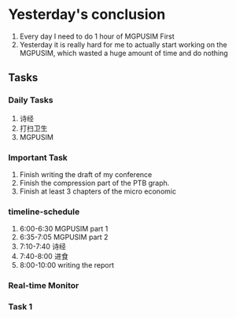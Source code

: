 # Yesterday's conclusion
1. Every day I need to do 1 hour of MGPUSIM First
2. Yesterday it is really hard for me to actually start working on the MGPUSIM, which wasted a huge amount of time and do nothing

## Tasks
### Daily Tasks
1. 诗经
2. 打扫卫生
3. MGPUSIM

### Important Task
1. Finish writing the draft of my conference
2. Finish the compression part of the PTB graph.
3. Finish at least 3 chapters of the micro economic

### timeline-schedule
1. 6:00-6:30 MGPUSIM part 1
2. 6:35-7:05 MGPUSIM part 2
3. 7:10-7:40 诗经
4. 7:40-8:00 进食
5. 8:00-10:00 writing the report

### Real-time Monitor

### Task 1
